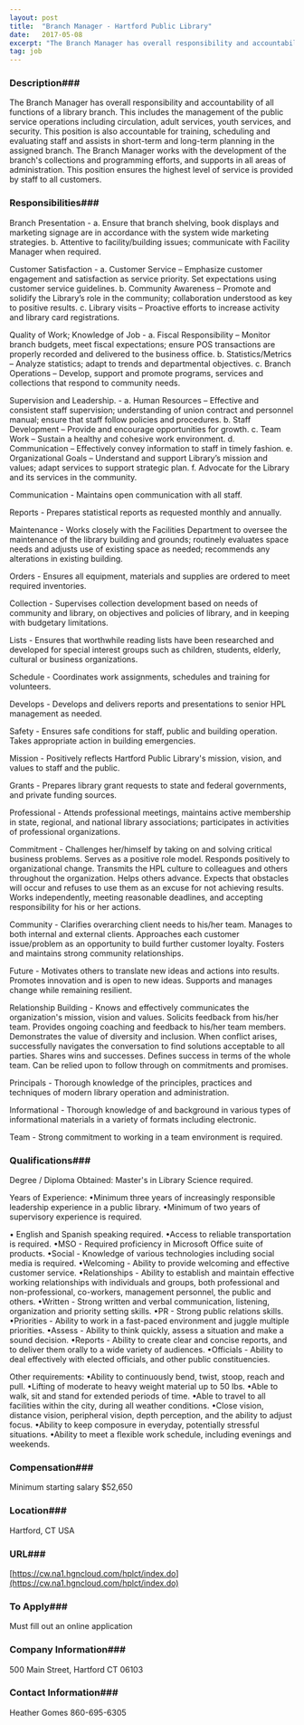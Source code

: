 ```yaml
---
layout: post
title:  "Branch Manager - Hartford Public Library"
date:   2017-05-08
excerpt: "The Branch Manager has overall responsibility and accountability of all functions of a library branch. This includes the management of the public service operations including circulation, adult services, youth services, and security. This position is also accountable for training, scheduling and evaluating staff and assists in short-term and long-term planning..."
tag: job
---
```


### Description###

The Branch Manager has overall responsibility and accountability of all functions of a library branch. This includes the management of the public service operations including circulation, adult services, youth services, and security. This position is also accountable for training, scheduling and evaluating staff and assists in short-term and long-term planning in the assigned branch. The Branch Manager works with the development of the branch's collections and programming efforts, and supports in all areas of administration. This position ensures the highest level of service is provided by staff to all customers.

 


### Responsibilities###

Branch Presentation - a. Ensure that branch shelving, book displays and marketing signage are in accordance with the system wide marketing strategies. b. Attentive to facility/building issues; communicate with Facility Manager when required.

 Customer Satisfaction - a. Customer Service – Emphasize customer engagement and satisfaction as service priority. Set expectations using customer service guidelines. b. Community Awareness – Promote and solidify the Library’s role in the community; collaboration understood as key to positive results. c. Library visits – Proactive efforts to increase activity and library card registrations.

 Quality of Work; Knowledge of Job - a. Fiscal Responsibility – Monitor branch budgets, meet fiscal expectations; ensure POS transactions are properly recorded and delivered to the business office. b. Statistics/Metrics – Analyze statistics; adapt to trends and departmental objectives. c. Branch Operations – Develop, support and promote programs, services and collections that respond to community needs.

 Supervision and Leadership. - a. Human Resources – Effective and consistent staff supervision; understanding of union contract and personnel manual; ensure that staff follow policies and procedures. b. Staff Development – Provide and encourage opportunities for growth. c. Team Work – Sustain a healthy and cohesive work environment. d. Communication – Effectively convey information to staff in timely fashion. e. Organizational Goals – Understand and support Library’s mission and values; adapt services to support strategic plan. f. Advocate for the Library and its services in the community.

 Communication - Maintains open communication with all staff.

 Reports - Prepares statistical reports as requested monthly and annually.

 Maintenance - Works closely with the Facilities Department to oversee the maintenance of the library building and grounds; routinely evaluates space needs and adjusts use of existing space as needed; recommends any alterations in existing building.

 Orders - Ensures all equipment, materials and supplies are ordered to meet required inventories.

 Collection - Supervises collection development based on needs of community and library, on objectives and policies of library, and in keeping with budgetary limitations.

 Lists - Ensures that worthwhile reading lists have been researched and developed for special interest groups such as children, students, elderly, cultural or business organizations.

 Schedule - Coordinates work assignments, schedules and training for volunteers.

 Develops - Develops and delivers reports and presentations to senior HPL management as needed.

 Safety - Ensures safe conditions for staff, public and building operation. Takes appropriate action in building emergencies.

 Mission - Positively reflects Hartford Public Library's mission, vision, and values to staff and the public.

 Grants - Prepares library grant requests to state and federal governments, and private funding sources.

 Professional - Attends professional meetings, maintains active membership in state, regional, and national library associations; participates in activities of professional organizations.

 Commitment - Challenges her/himself by taking on and solving critical business problems. Serves as a positive role model. Responds positively to organizational change. Transmits the HPL culture to colleagues and others throughout the organization. Helps others advance. Expects that obstacles will occur and refuses to use them as an excuse for not achieving results. Works independently, meeting reasonable deadlines, and accepting responsibility for his or her actions.

 Community - Clarifies overarching client needs to his/her team. Manages to both internal and external clients. Approaches each customer issue/problem as an opportunity to build further customer loyalty. Fosters and maintains strong community relationships.

 Future - Motivates others to translate new ideas and actions into results. Promotes innovation and is open to new ideas. Supports and manages change while remaining resilient.

 Relationship Building - Knows and effectively communicates the organization's mission, vision and values. Solicits feedback from his/her team. Provides ongoing coaching and feedback to his/her team members. Demonstrates the value of diversity and inclusion. When conflict arises, successfully navigates the conversation to find solutions acceptable to all parties. Shares wins and successes. Defines success in terms of the whole team. Can be relied upon to follow through on commitments and promises.

 Principals - Thorough knowledge of the principles, practices and techniques of modern library operation and administration.

 Informational - Thorough knowledge of and background in various types of informational materials in a variety of formats including electronic.

 Team - Strong commitment to working in a team environment is required.


### Qualifications###

Degree / Diploma Obtained: Master's in Library Science required.

Years of Experience:
•Minimum three years of increasingly responsible leadership experience in a public library.
•Minimum of two years of supervisory experience is required.

 
• English and Spanish speaking required.
•Access to reliable transportation is required.
•MSO - Required proficiency in Microsoft Office suite of products.
•Social - Knowledge of various technologies including social media is required.
•Welcoming - Ability to provide welcoming and effective customer service.
•Relationships - Ability to establish and maintain effective working relationships with individuals and groups, both professional and non-professional, co-workers, management personnel, the public and others.
•Written - Strong written and verbal communication, listening, organization and priority setting skills.
•PR - Strong public relations skills.
•Priorities - Ability to work in a fast-paced environment and juggle multiple priorities.
•Assess - Ability to think quickly, assess a situation and make a sound decision.
•Reports - Ability to create clear and concise reports, and to deliver them orally to a wide variety of audiences.
•Officials - Ability to deal effectively with elected officials, and other public constituencies.

Other requirements:
•Ability to continuously bend, twist, stoop, reach and pull.
•Lifting of moderate to heavy weight material up to 50 lbs.
•Able to walk, sit and stand for extended periods of time.
•Able to travel to all facilities within the city, during all weather conditions.
•Close vision, distance vision, peripheral vision, depth perception, and the ability to adjust focus.
•Ability to keep composure in everyday, potentially stressful situations.
•Ability to meet a flexible work schedule, including evenings and weekends.



### Compensation###

Minimum starting salary $52,650


### Location###

Hartford, CT USA


### URL###

[https://cw.na1.hgncloud.com/hplct/index.do](https://cw.na1.hgncloud.com/hplct/index.do)

### To Apply###

Must fill out an online application


### Company Information###

500 Main Street, Hartford CT 06103


### Contact Information###

Heather Gomes 860-695-6305

